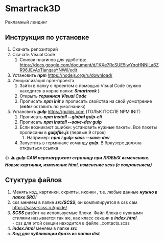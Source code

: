 # Smartrack3D
Рекламный лендинг 

## Инструкция по установке
1. Скачать репозиторий
2. Скачать Visual Code 
    1. Список плагинов для удобства: https://docs.google.com/document/d/1KXe7RcSUE5iwYqqHNNlLa6ZR96JEvAxTianqasYNWiI/edit
2. Установить ***npm*** https://nodejs.org/ru/download/
3. Инициализация npm-проекта
    1. Зайти в папку с проектом с помощью Visual Code (нужно находится в корне папки: ***Smartrack*** )
    2. Открыть ***терминал Visual Code***
    3. Прописать ***npm init*** и прописать свойства на свой усмотрение (***enter*** оставить по умолчанию)
4. Установить ***gulp*** https://gulpjs.com (ТОЛЬК ПОСЛЕ NPM INIT)
    1. Прописать ***npm install --global gulp-cli***
    2. Прописать ***npm install --save-dev gulp***
    3. Если возникают ошибки: установить нужные пакеты. Все пакеты прописаны в ***gulpfile.js*** (первые 9 строк)
        1. Например: ***npm i gulp-sass --save-dev***
    4. Запустить в терминале команду ***gulp***. В браузере должна открыться ссылка

:thumbsup: :warning: ***gulp САМ перезагружает страницу при ЛЮБЫХ изменениях. Новые картинки, изменение html, изменение scss (с сохранением)***

## Стуктура файлов

1. Менять код, картинки, скрипты, иконки , т.е. любые данные ***нужно в папке SRC!***
2. css меняем в папке ***src/SCSS***, он компилируется в css сам. https://sass-scss.ru/guide/
3. ***SCSS*** разбит на используемые блоки. Файл блока с нужными стилями называется так же, как класс секции в ***index.html***. <section class="contacts"> - css для этой секции находится в файле _contacts.scss
4. ***index.html*** меняем в папке ***src***
5. ***Код для публикации брать из папки dist***
